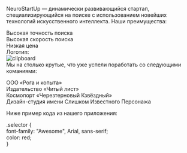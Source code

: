 NeuroStartUp — динамически развивающийся стартап, специализирующийся на поиске с использованием новейших технологий искусственного интеллекта. Наши преимущества:

Высокая точность поиска                                        
Высокая скорость поиска                                            
Низкая цена                                                     
Логотип:                                                 
![clipboard](https://i.imgur.com/tepO8bQ.png)                        
Мы на столько крутые, что уже успели поработать со следующими команиями:

ООО «Рога и копыта»                                                    
Издательство «Читый лист»                                                  
Космопорт «Черезтерновый Кзвёздный»                                    
Дизайн-студия имени Слишком Известного Персонажа                         

Ниже пример кода из нашего приложения:

.selector {                                                           
  font-family: "Awesome", Arial, sans-serif;                            
  color: red;                                                         
}

